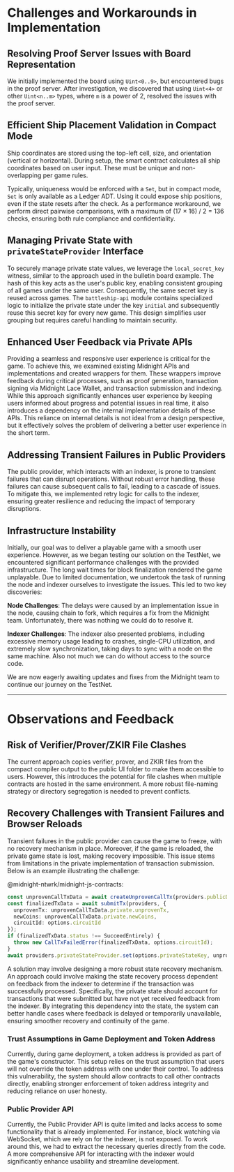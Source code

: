 
# Challenges and Workarounds in Implementation

## Resolving Proof Server Issues with Board Representation
We initially implemented the board using `Uint<0..9>`, but encountered bugs in the proof server. 
After investigation, we discovered that using `Uint<4>` or other `Uint<n..m>` types, where `m` is 
a power of 2, resolved the issues with the proof server.

## Efficient Ship Placement Validation in Compact Mode
Ship coordinates are stored using the top-left cell, size, and orientation (vertical or horizontal).
During setup, the smart contract calculates all ship coordinates based on user input. These must be 
unique and non-overlapping per game rules.

Typically, uniqueness would be enforced with a `Set`, but in compact mode, `Set` is only available 
as a Ledger ADT. Using it could expose ship positions, even if the state resets after the check. 
As a performance workaround, we perform direct pairwise comparisons, with a maximum of 
(17 × 16) / 2 = 136 checks, ensuring both rule compliance and confidentiality.

## Managing Private State with `privateStateProvider` Interface
To securely manage private state values, we leverage the `local_secret_key` witness, similar
to the approach used in the bulletin board example. The hash of this key acts as the user's
public key, enabling consistent grouping of all games under the same user. Consequently, the
same secret key is reused across games. The `battleship-api` module contains specialized
logic to initialize the private state under the key `initial` and subsequently reuse this
secret key for every new game. This design simplifies user grouping but requires careful
handling to maintain security.

## Enhanced User Feedback via Private APIs
Providing a seamless and responsive user experience is critical for the game. To achieve
this, we examined existing Midnight APIs and implementations and created wrappers for them.
These wrappers improve feedback during critical processes, such as proof generation,
transaction signing via Midnight Lace Wallet, and transaction submission and indexing.
While this approach significantly enhances user experience by keeping users informed about
progress and potential issues in real time, it also introduces a dependency on the internal
implementation details of these APIs. This reliance on internal details is not ideal from a
design perspective, but it effectively solves the problem of delivering a better user
experience in the short term.

## Addressing Transient Failures in Public Providers
The public provider, which interacts with an indexer, is prone to transient failures
that can disrupt operations. Without robust error handling, these failures can cause
subsequent calls to fail, leading to a cascade of issues. To mitigate this, we
implemented retry logic for calls to the indexer, ensuring greater resilience and
reducing the impact of temporary disruptions.

## Infrastructure Instability
Initially, our goal was to deliver a playable game with a smooth user experience.
However, as we began testing our solution on the TestNet, we encountered significant
performance challenges with the provided infrastructure.
The long wait times for block finalization rendered the game unplayable.
Due to limited documentation, we undertook the task of running the node
and indexer ourselves to investigate the issues. This led to two key discoveries:

**Node Challenges**: The delays were caused by an implementation issue in the
node, causing chain to fork, which requires a fix from the Midnight team.
Unfortunately, there was nothing we could do to resolve it.

**Indexer Challenges**: The indexer also presented problems, including excessive
memory usage leading to crashes, single-CPU utilization, and extremely slow
synchronization, taking days to sync with a node on the same machine.
Also not much we can do without access to the source code.

We are now eagerly awaiting updates and fixes from the Midnight team to continue
our journey on the TestNet.

---
# Observations and Feedback

## Risk of Verifier/Prover/ZKIR File Clashes
The current approach copies verifier, prover, and ZKIR files from the compact compiler
output to the public UI folder to make them accessible to users. However, this introduces
the potential for file clashes when multiple contracts are hosted in the same environment.
A more robust file-naming strategy or directory segregation is needed to prevent conflicts.

## Recovery Challenges with Transient Failures and Browser Reloads
Transient failures in the public provider can cause the game to freeze, with no
recovery mechanism in place. Moreover, if the game is reloaded, the private game
state is lost, making recovery impossible. This issue stems from limitations in
the private implementation of transaction submission. Below is an example
illustrating the challenge:

@midnight-ntwrk/midnight-js-contracts:
```typescript
const unprovenCallTxData = await createUnprovenCallTx(providers.publicDataProvider, providers.privateStateProvider, providers.walletProvider, options);
const finalizedTxData = await submitTx(providers, {
  unprovenTx: unprovenCallTxData.private.unprovenTx,
  newCoins: unprovenCallTxData.private.newCoins,
  circuitId: options.circuitId
});
if (finalizedTxData.status !== SucceedEntirely) {
  throw new CallTxFailedError(finalizedTxData, options.circuitId);
}
await providers.privateStateProvider.set(options.privateStateKey, unprovenCallTxData.private.nextPrivateState);
```
A solution may involve designing a more robust state recovery mechanism. An approach could
involve making the state recovery process dependent on feedback from the indexer to determine
if the transaction was successfully processed. Specifically, the private state should account
for transactions that were submitted but have not yet received feedback from the indexer.
By integrating this dependency into the state, the system can better handle cases where
feedback is delayed or temporarily unavailable, ensuring smoother recovery and continuity of the game.

### Trust Assumptions in Game Deployment and Token Address
Currently, during game deployment, a token address is provided as part of the game's
constructor. This setup relies on the trust assumption that users will not override
the token address with one under their control. To address this vulnerability, the
system should allow contracts to call other contracts directly, enabling stronger
enforcement of token address integrity and reducing reliance on user honesty.

### Public Provider API
Currently, the Public Provider API is quite limited and lacks access to some functionality
that is already implemented. For instance, block watching via WebSocket, which we rely on for
the indexer, is not exposed. To work around this, we had to extract the necessary queries
directly from the code. A more comprehensive API for interacting with the indexer would
significantly enhance usability and streamline development.
